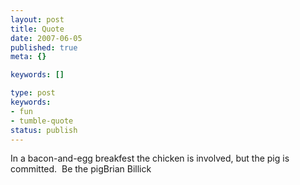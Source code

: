 ```yaml
---
layout: post
title: Quote
date: 2007-06-05
published: true
meta: {}

keywords: []

type: post
keywords:
- fun
- tumble-quote
status: publish
---
```

<!-- blockquote  -->In a bacon-and-egg breakfest the chicken is involved, but the pig is committed.  Be the pig<!-- endblockquote  -->Brian Billick
